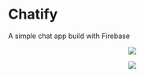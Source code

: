 # Chatify

A simple chat app build with Firebase

<p align="center" >
  <img src="./screenshot/shot1.png" >  
</p>
<p align="center" >
  <img src="./screenshot/shot2.png" >  
</p>
